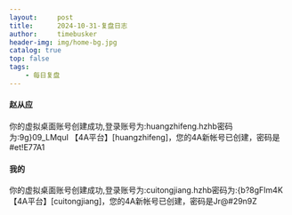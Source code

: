 ```yaml
---
layout:     post
title:      2024-10-31-复盘日志
author:     timebusker
header-img: img/home-bg.jpg
catalog: true
top: false
tags:
    - 每日复盘
---
```


#### 赵从应
你的虚拟桌面账号创建成功,登录账号为:huangzhifeng.hzhb密码为:9g}09_LMquI
【4A平台】[huangzhifeng]，您的4A新帐号已创建，密码是#et!E77A1


#### 我的
你的虚拟桌面账号创建成功,登录账号为:cuitongjiang.hzhb密码为:{b?8gFIm4K
【4A平台】[cuitongjiang]，您的4A新帐号已创建，密码是Jr@#29n9Z




